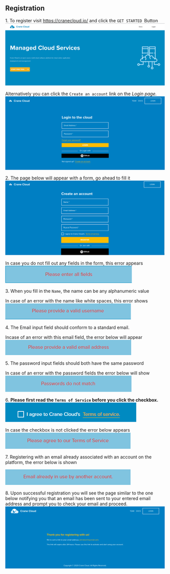 ## Registration
1\. To register visit <https://cranecloud.io/> and click the `GET STARTED `Button
![](../img/getstarted.png)

Alternatively you can click the `Create an account` link on the *Login page.*
![](../img/login_page.png)

2\. The page below will appear with a form, go ahead to fill it
    ![](../img/register.png)

In case you do not fill out any fields in the form, this error appears
![](../img/all_fields_error.png)

3\. When you fill in the `Name`, the name can be any alphanumeric value

In case of an  error with the name like white spaces, this error shows
  ![](../img/name_error.png)

4\. The Email input field should conform to a standard email.

Incase of an error with this email field, the error below  will appear
  ![](../img/email_error.png)

5\. The password input fields should both have the same password

In case of an error with the password fields the error below will show
![](../img/password_error.png)

6\. **Please first read the `Terms of Service` before you click the checkbox.**
![](../img/register_checkbox.png)

In case the checkbox is not clicked the error below appears
  ![](../img/terms_of_service.png)

7\. Registering with an email already associated with an account on the platform, the error below is shown

![](../img/email_in_use.png)

8\. Upon successful registration you will see the page similar to the one below notifying you that an email has been sent to your entered email address and prompt you to check your email and proceed.
![](../img/register_success.png)